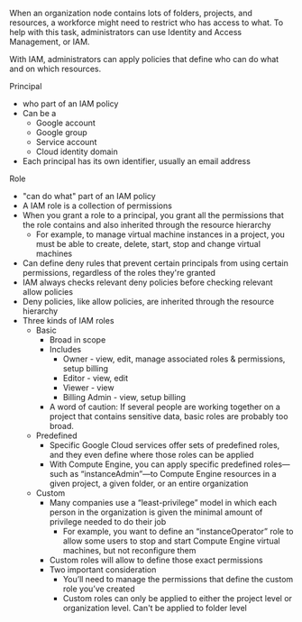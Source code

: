 When an organization node contains lots of folders, projects, and resources, a workforce might need to restrict who has access to what. To help with this task, administrators can use Identity and Access Management, or IAM.

With IAM, administrators can apply policies that define who can do what and on which resources.

Principal
- who part of an IAM policy
- Can be a 
	- Google account
	- Google group
	- Service account
	- Cloud identity domain
- Each principal has its own identifier, usually an email address

Role
- "can do what" part of an IAM policy
- A IAM role is a collection of permissions
- When you grant a role to a principal, you grant all the permissions that the role contains and also inherited through the resource hierarchy
	- For example, to manage virtual machine instances in a project, you must be able to create, delete, start, stop and change virtual machines
- Can define deny rules that prevent certain principals from using certain permissions, regardless of the roles they're granted
- IAM always checks relevant deny policies before checking relevant allow policies
- Deny policies, like allow policies, are inherited through the resource hierarchy
- Three kinds of IAM roles
	- Basic
		- Broad in scope
		- Includes
			- Owner - view, edit, manage associated roles & permissions, setup billing
			- Editor - view, edit
			- Viewer - view
			- Billing Admin - view, setup billing
		- A word of caution: If several people are working together on a project that contains sensitive data, basic roles are probably too broad.
	- Predefined
		- Specific Google Cloud services offer sets of predefined roles, and they even define where those roles can be applied
		- With Compute Engine, you can apply specific predefined roles—such as “instanceAdmin”—to Compute Engine resources in a given project, a given folder, or an entire organization
	- Custom
		- Many companies use a “least-privilege” model in which each person in the organization is given the minimal amount of privilege needed to do their job
			- For example, you want to define an “instanceOperator” role to allow some users to stop and start Compute Engine virtual machines, but not reconfigure them
		- Custom roles will allow to define those exact permissions
		- Two important consideration
			- You’ll need to manage the permissions that define the custom role you’ve created
			- Custom roles can only be applied to either the project level or organization level. Can't be applied to folder level

